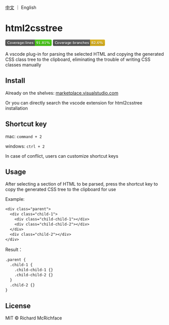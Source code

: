 [中文](https://github.com/liuxueyong123/html2cssTree) ｜ English

# html2csstree

[![Build Status](./assets/badges/badge-lines.svg.png)](./assets/badges/badge-lines.svg.png)
[![Build Status](./assets/badges/badge-branches.svg.png)](./assets/badges/badge-branches.svg.png)

A vscode plug-in for parsing the selected HTML and copying the generated CSS class tree to the clipboard, eliminating the trouble of writing CSS classes manually

## Install

Already on the shelves: [marketplace.visualstudio.com](https://marketplace.visualstudio.com/items?itemName=liuxueyong123.html2csstree)

Or you can directly search the vscode extension for html2csstree installation

## Shortcut key

mac: `command + 2`

windows: `ctrl + 2`

In case of conflict, users can customize shortcut keys

## Usage

After selecting a section of HTML to be parsed, press the shortcut key to copy the generated CSS tree to the clipboard for use

Example:

```
<div class="parent">
  <div class="child-1">
    <div class="child-child-1"></div>
    <div class="child-child-2"></div>
  </div>
  <div class="child-2"></div>
</div>
```

Result：

```
.parent {
  .child-1 {
    .child-child-1 {}
    .child-child-2 {}
  }
  .child-2 {}
}
```

## License

MIT © Richard McRichface
